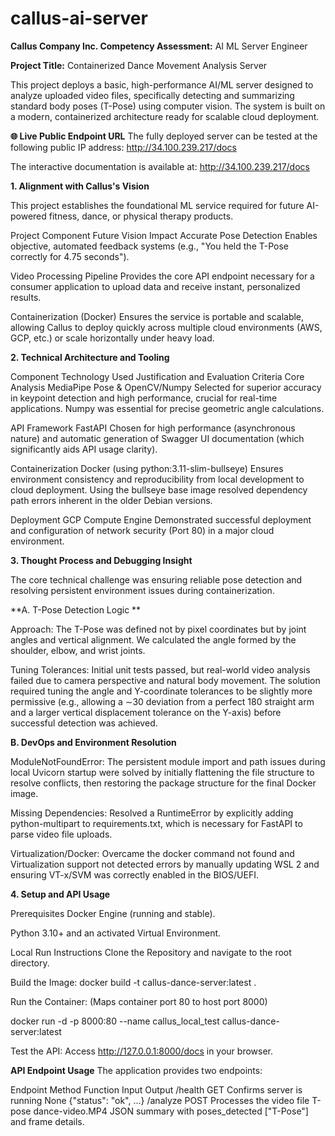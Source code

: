 # callus-ai-server
**Callus Company Inc. Competency Assessment:** AI ML Server Engineer

**Project Title:** Containerized Dance Movement Analysis Server

This project deploys a basic, high-performance AI/ML server designed to analyze uploaded video files, specifically detecting and summarizing standard body poses (T-Pose) using computer vision. The system is built on a modern, containerized architecture ready for scalable cloud deployment.

**🌐 Live Public Endpoint URL**
The fully deployed server can be tested at the following public IP address: http://34.100.239.217/docs

The interactive documentation is available at: http://34.100.239.217/docs

**1. Alignment with Callus's Vision**

This project establishes the foundational ML service required for future AI-powered fitness, dance, or physical therapy products.

Project Component	Future Vision Impact
Accurate Pose Detection	Enables objective, automated feedback systems (e.g., "You held the T-Pose correctly for 4.75 seconds").

Video Processing Pipeline	Provides the core API endpoint necessary for a consumer application to upload data and receive instant, personalized results.

Containerization (Docker)	Ensures the service is portable and scalable, allowing Callus to deploy quickly across multiple cloud environments (AWS, GCP, etc.) or scale horizontally under heavy load.

**2. Technical Architecture and Tooling**

Component	Technology Used	Justification and Evaluation Criteria Core Analysis	MediaPipe Pose & OpenCV/Numpy	Selected for superior accuracy in keypoint detection and high performance, crucial for real-time applications. Numpy was essential for precise geometric angle calculations.

API Framework	FastAPI	Chosen for high performance (asynchronous nature) and automatic generation of Swagger UI documentation (which significantly aids API usage clarity).

Containerization	Docker (using python:3.11-slim-bullseye)	Ensures environment consistency and reproducibility from local development to cloud deployment. Using the bullseye base image resolved dependency path errors inherent in the older Debian versions.

Deployment	GCP Compute Engine	Demonstrated successful deployment and configuration of network security (Port 80) in a major cloud environment.

**3. Thought Process and Debugging Insight**

The core technical challenge was ensuring reliable pose detection and resolving persistent environment issues during containerization.

**A. T-Pose Detection Logic
**

Approach: The T-Pose was defined not by pixel coordinates but by joint angles and vertical alignment. We calculated the angle formed by the shoulder, elbow, and wrist joints.

Tuning Tolerances: Initial unit tests passed, but real-world video analysis failed due to camera perspective and natural body movement. The solution required tuning the angle and Y-coordinate tolerances to be slightly more permissive (e.g., allowing a ∼30 deviation from a perfect 180 straight arm and a larger vertical displacement tolerance on the Y-axis) before successful detection was achieved.

**B. DevOps and Environment Resolution**

ModuleNotFoundError: The persistent module import and path issues during local Uvicorn startup were solved by initially flattening the file structure to resolve conflicts, then restoring the package structure for the final Docker image.

Missing Dependencies: Resolved a RuntimeError by explicitly adding python-multipart to requirements.txt, which is necessary for FastAPI to parse video file uploads.

Virtualization/Docker: Overcame the docker command not found and Virtualization support not detected errors by manually updating WSL 2 and ensuring VT-x/SVM was correctly enabled in the BIOS/UEFI.

**4. Setup and API Usage**
   
Prerequisites Docker Engine (running and stable).

Python 3.10+ and an activated Virtual Environment.

Local Run Instructions
Clone the Repository and navigate to the root directory.

Build the Image:
docker build -t callus-dance-server:latest .

Run the Container: (Maps container port 80 to host port 8000)

docker run -d -p 8000:80 --name callus_local_test callus-dance-server:latest

Test the API: Access http://127.0.0.1:8000/docs in your browser.

**API Endpoint Usage**
The application provides two endpoints:

Endpoint	Method	        Function	               Input                    	             Output
/health	  GET	    Confirms server is running	      None	                          {"status": "ok", ...}
/analyze	POST	  Processes the video file    T-pose dance-video.MP4	 JSON summary with poses_detected  ["T-Pose"] and frame details.

